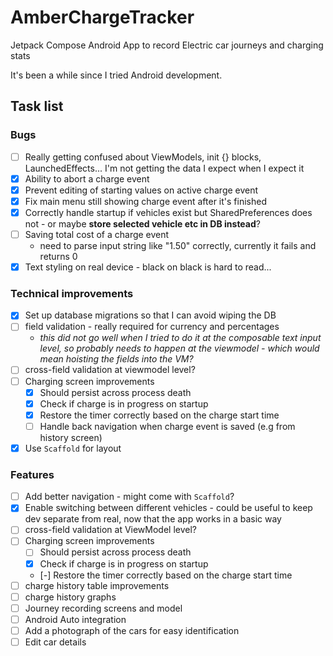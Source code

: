 # AmberChargeTracker
Jetpack Compose Android App to record Electric car journeys and charging stats

It's been a while since I tried Android development.


## Task list

### Bugs 
- [ ] Really getting confused about ViewModels, init {} blocks, LaunchedEffects... I'm not getting the data I expect when I expect it
- [X] Ability to abort a charge event
- [X] Prevent editing of starting values on active charge event
- [X] Fix main menu still showing charge event after it's finished
- [X] Correctly handle startup if vehicles exist but SharedPreferences does not - or maybe **store selected vehicle etc in DB instead**?
- [ ] Saving total cost of a charge event
  - need to parse input string like "1.50" correctly, currently it fails and returns 0
- [X] Text styling on real device - black on black is hard to read...

### Technical improvements

- [X] Set up database migrations so that I can avoid wiping the DB
- [ ] field validation - really required for currency and percentages
  - _this did not go well when I tried to do it at the composable text input level, so probably needs to happen at the viewmodel - which would mean hoisting the fields into the VM?_
- [ ] cross-field validation at viewmodel level?
- [ ] Charging screen improvements
  - [X] Should persist across process death
  - [X] Check if charge is in progress on startup
  - [X] Restore the timer correctly based on the charge start time
  - [ ] Handle back navigation when charge event is saved (e.g from history screen)
- [X] Use `Scaffold` for layout

### Features

- [ ] Add better navigation - might come with `Scaffold`?
- [X] Enable switching between different vehicles - could be useful to keep dev separate from real, now that the app works in a basic way
- [ ] cross-field validation at ViewModel level?
- [ ] Charging screen improvements
  - [ ] Should persist across process death
  - [X] Check if charge is in progress on startup
  - [-] Restore the timer correctly based on the charge start time
- [ ] charge history table improvements
- [ ] charge history graphs
- [ ] Journey recording screens and model
- [ ] Android Auto integration
- [ ] Add a photograph of the cars for easy identification
- [ ] Edit car details
